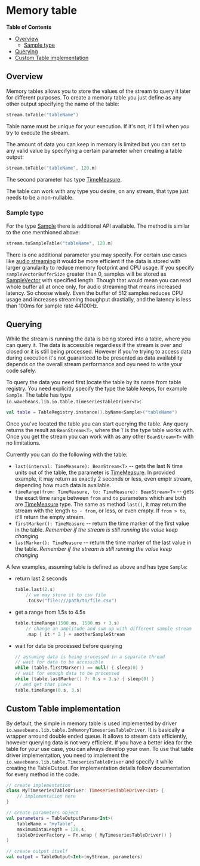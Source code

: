# Memory table

<!-- START doctoc generated TOC please keep comment here to allow auto update -->
<!-- DON'T EDIT THIS SECTION, INSTEAD RE-RUN doctoc TO UPDATE -->
**Table of Contents**

- [Overview](#overview)
  - [Sample type](#sample-type)
- [Querying](#querying)
- [Custom Table implementation](#custom-table-implementation)

<!-- END doctoc generated TOC please keep comment here to allow auto update -->

## Overview

Memory tables allows you to store the values of the stream to query it later for different purposes. To create a memory table you just define as any other output specifying the name of the table:

```kotlin
stream.toTable("tableName")
```

Table name must be unique for your execution. If it's not, it'll fail when you try to execute the stream.

The amount of data you can keep in memory is limited but you can set to any valid value by specifying a certain parameter when creating a table output:

```kotlin
stream.toTable("tableName", 120.m)
```

The second parameter has type [TimeMeasure](../types/time-measure.md).

The table can work with any type you desire, on any stream, that type just needs to be a non-nullable.

### Sample type

For the type [Sample](../readme.md#sample) there is additional API available. The method is similar to the one menthioned above:

```kotlin
stream.toSampleTable("tableName", 120.m)
```

There is one additional parameter you may specify. For certain use cases like [audio streaming](../../http/readme.md#audio-service) it would be more efficient if the data is stored with larger granularity to reduce memory footprint and CPU usage. If you specify `sampleVectorBufferSize` greater than 0, samples will be stored as [SampleVector](../readme.md#samplevector) with specified length. Though that would mean you can read whole buffer all at once only, for audio streaming that means increased latency. So choose wisely. Even the buffer of 512 samples reduces CPU usage and increases streaming thoughput drastially, and the latency is less than 100ms for sample rate 44100Hz.

## Querying

While the stream is running the data is being stored into a table, where you can query it. The data is accessible regardless if the stream is over and closed or it is still being processed. However if you're trying to access data during execution it's not guaranteed to be presented as data availability depends on the overall stream performance and oyu need to write your code safely.

To query the data you need first locate the table by its name from table registry. You need explicitly specify the type the table keeps, for example `Sample`. The table has type `io.wavebeans.lib.io.table.TimeseriesTableDriver<T>`:

```kotlin
val table = TableRegistry.instance().byName<Sample>("tableName")
```

Once you've located the table you can start querying the table. Any query returns the result as `BeanStream<T>`, where the `T` is the type table works with. Once you get the stream you can work with as any other `BeanStream<T>` with no limitations.

Currently you can do the following with the table:

* `last(interval: TimeMeasure): BeanStream<T>` -- gets the last N time units out of the table, the parameter is [TimeMeasure](../types/time-measure.md). In provided example, it may return as exactly 2 seconds or less, even emptr stream, depending how much data is available.
* `timeRange(from: TimeMeasure, to: TimeMeasure): BeanStream<T>` -- gets the exact time range between `from` and `to` parameters which are both are [TimeMeasure](../types/time-measure.md) type. The same as method `last()`, it may return the stream with the length `to - from`, or less, or even empty. If `from > to`, it'll return the empty stream.
* `firstMarker(): TimeMeasure` -- return the time marker of the first value in the table. *Remember if the stream is still running the value keep changing*
* `lastMarker(): TimeMeasure` -- return the time marker of the last value in the table. *Remember if the stream is still running the value keep changing*

A few examples, assuming table is defined as above and has type `Sample`:

* return last 2 seconds

    ```kotlin
    table.last(2.s) 
        // we may store it to csv file
        .toCsv("file:///path/to/file.csv")
    ```

* get a range from 1.5s to 4.5s

    ```kotlin
    table.timeRange(1500.ms, 1500.ms + 3.s)
        // change an amplitude and sum up with different sample stream
        .map { it * 2 } + anotherSampleStream 
    ```

* wait for data be processed before querying

    ```kotlin
    // assuming data is being processed in a separate thread
    // wait for data to be accessible
    while (table.firstMarker() == null) { sleep(0) }
    // wait for enough data to be processed
    while (table.lastMarker() ?: 0.s < 3.s) { sleep(0) }
    // and get that piece
    table.timeRange(0.s, 3.s)
    ```
  
## Custom Table implementation

By default, the simple in memory table is used implemented by driver `io.wavebeans.lib.table.InMemoryTimeseriesTableDriver`. It is basically a wrapper arround double ended queue. It allows to stream data efficiently, however querying data is not very efficient. If you have a better idea for the table for your use case, you can always develop your own. To use that table driver implementation, you need to implement the `io.wavebeans.lib.table.TimeseriesTableDriver` and specify it while creating the TableOutput. For implementation details follow documentation for every method in the code.

```kotlin
// create implementation
class MyTimeseriesTableDriver: TimeseriesTableDriver<Int> {
    // implementation here
}

// create parameters object
val parameters = TableOutputParams<Int>(
    tableName = "myTable", 
    maximumDataLength = 120.s,
    tableDriverFactory = Fn.wrap { MyTimeseriesTableDriver() } 
)

// create output itself
val output = TableOutput<Int>(myStream, parameters)
```
